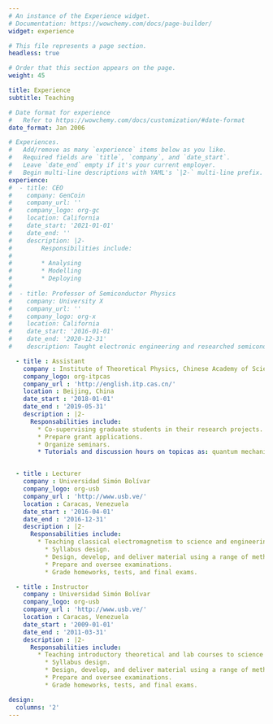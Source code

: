 ```yaml
---
# An instance of the Experience widget.
# Documentation: https://wowchemy.com/docs/page-builder/
widget: experience

# This file represents a page section.
headless: true

# Order that this section appears on the page.
weight: 45

title: Experience
subtitle: Teaching

# Date format for experience
#   Refer to https://wowchemy.com/docs/customization/#date-format
date_format: Jan 2006

# Experiences.
#   Add/remove as many `experience` items below as you like.
#   Required fields are `title`, `company`, and `date_start`.
#   Leave `date_end` empty if it's your current employer.
#   Begin multi-line descriptions with YAML's `|2-` multi-line prefix.
experience:
#  - title: CEO
#    company: GenCoin
#    company_url: ''
#    company_logo: org-gc
#    location: California
#    date_start: '2021-01-01'
#    date_end: ''
#    description: |2-
#        Responsibilities include:
#        
#        * Analysing
#        * Modelling
#        * Deploying
#
#  - title: Professor of Semiconductor Physics
#    company: University X
#    company_url: ''
#    company_logo: org-x
#    location: California
#    date_start: '2016-01-01'
#    date_end: '2020-12-31'
#    description: Taught electronic engineering and researched semiconductor physics. -->

  - title : Assistant
    company : Institute of Theoretical Physics, Chinese Academy of Sciences
    company_logo: org-itpcas
    company_url : 'http://english.itp.cas.cn/'
    location : Beijing, China
    date_start : '2018-01-01'
    date_end : '2019-05-31'
    description : |2-
      Responsabilities include:
        * Co-supervising graduate students in their research projects.
        * Prepare grant applications.
        * Organize seminars.
        * Tutorials and discussion hours on topicas as: quantum mechanics, classical mechanics, and semiclassical methods.


  - title : Lecturer
    company : Universidad Simón Bolívar
    company_logo: org-usb
    company_url : 'http://www.usb.ve/'
    location : Caracas, Venezuela
    date_start : '2016-04-01'
    date_end : '2016-12-31'
    description : |2-
      Responsabilities include:
        * Teaching classical electromagnetism to science and engineering students.
          * Syllabus design.  
          * Design, develop, and deliver material using a range of methods and platforms according to the topics.
          * Prepare and oversee examinations.
          * Grade homeworks, tests, and final exams.

  - title : Instructor
    company : Universidad Simón Bolívar
    company_logo: org-usb
    company_url : 'http://www.usb.ve/'
    location : Caracas, Venezuela
    date_start : '2009-01-01'
    date_end : '2011-03-31'
    description : |2-
      Responsabilities include:
        * Teaching introductory theoretical and lab courses to science and engineering students.  
          * Syllabus design.
          * Design, develop, and deliver material using a range of methods and platforms according to the content of the courses
          * Prepare and oversee examinations.
          * Grade homeworks, tests, and final exams.

design:
  columns: '2'
---
```

